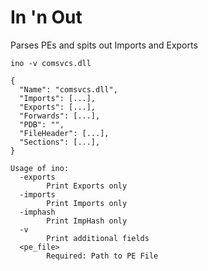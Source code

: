# In 'n Out

Parses PEs and spits out Imports and Exports

```
ino -v comsvcs.dll

{
  "Name": "comsvcs.dll",
  "Imports": [...],
  "Exports": [...],
  "Forwards": [...],
  "PDB": "",
  "FileHeader": [...],
  "Sections": [...],
}

```


```
Usage of ino:
  -exports
        Print Exports only
  -imports
        Print Imports only
  -imphash
        Print ImpHash only
  -v
        Print additional fields
  <pe_file>
        Required: Path to PE File
```
